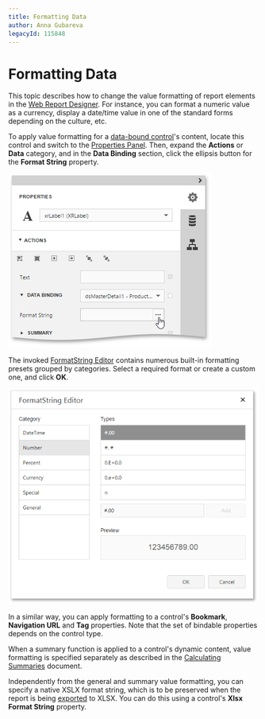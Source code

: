 ```yaml
---
title: Formatting Data
author: Anna Gubareva
legacyId: 115848
---
```

# Formatting Data
This topic describes how to change the value formatting of report elements in the [Web Report Designer](../../../report-designer.md). For instance, you can format a numeric value as a currency, display a date/time value in one of the standard forms depending on the culture, etc.

To apply value formatting for a [data-bound control](../providing-data/bind-report-controls-to-data.md)'s content, locate this control and switch to the [Properties Panel](../../interface-elements/properties-panel.md). Then, expand the **Actions** or **Data** category, and in the **Data Binding** section, click the ellipsis button for the **Format String** property.

![WebDesigner_FilterStringForLabelText](../../../../images/img122800.png)

The invoked [FormatString Editor](../../interface-elements/format-string-editor.md) contains numerous built-in formatting presets grouped by categories. Select a required format or create a custom one, and click **OK**.

![WebDesigner_FilterStringEditor](../../../../images/img122753.png)

In a similar way, you can apply formatting to a control's **Bookmark**, **Navigation URL** and **Tag** properties. Note that the set of bindable properties depends on the control type.

When a summary function is applied to a control's dynamic content, value formatting is specified separately as described in the [Calculating Summaries](calculating-summaries.md) document.

Independently from the general and summary value formatting, you can specify a native XSLX format string, which is to be preserved when the report is being [exported](../../../document-viewer/html5-document-viewer/exporting/export-a-document.md) to XLSX. You can do this using a control's **Xlsx Format String** property.
